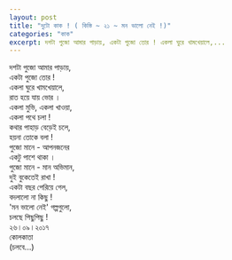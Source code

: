 ```yaml
---
layout: post
title: "দুটো কাক ! ( কিস্তি ~ ২১ ~ মন ভালো নেই !)"
categories: "কাক"
excerpt: দশটা পুজাে আমার পাড়ায়, একটা পুজাে তোর ! একলা ঘুরে খামখেয়ালে,...
---
```


দশটা পুজাে আমার পাড়ায়,<br/>
একটা পুজাে তোর !<br/>
একলা ঘুরে খামখেয়ালে,<br/>
রাত হয়ে যায় ভোর ।<br/>
একলা মুভি, একলা খাওয়া,<br/>
একলা পথে চলা !<br/>
কথার পাহাড় বেড়েই চলে,<br/>
হয়না তোকে বলা !<br/>
পুজো মানে - আপনজনের<br/>
একটু পাশে থাকা ।<br/>
পুজো মানে - মান অভিমান,<br/>
দুই বুকেতেই রাখা !<br/>
একটা বছর পেরিয়ে গেল,<br/>
বদলালো না কিছু !<br/>
'মন ভালো নেই' গল্পগুলো,<br/>
চলছে পিছুপিছু !<br/>
২৬।০৯।২০১৭<br/>
কোলকাতা<br/>
(চলবে...)